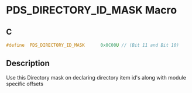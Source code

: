 # PDS_DIRECTORY_ID_MASK Macro

## C

```c
#define  PDS_DIRECTORY_ID_MASK      0x0C00U // (Bit 11 and Bit 10)

```
## Description



Use this Directory mask on declaring directory item id's along with module specific offsets


